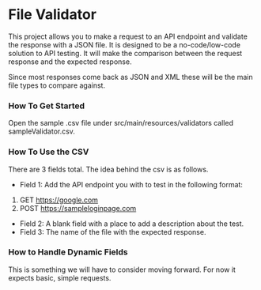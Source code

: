 # File Validator
This project allows you to make a request to an API endpoint and validate the response with a JSON file.
It is designed to be a no-code/low-code solution to API testing. It will make the comparison between the request
response and the expected response.

Since most responses come back as JSON and XML these will be the main file types to compare against.
### How To Get Started
Open the sample .csv file under src/main/resources/validators called
sampleValidator.csv. 

### How To Use the CSV
There are 3 fields total. The idea behind the csv is as follows.

- Field 1: Add the API endpoint you with to test in the following format:
1. GET https://google.com
2. POST https://sampleloginpage.com

- Field 2: A blank field with a place to add a description about the test.
- Field 3: The name of the file with the expected response. 

### How to Handle Dynamic Fields
This is something we will have to consider moving forward. For now it expects
basic, simple requests. 